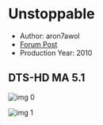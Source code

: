 # Unstoppable

* Author: aron7awol
* [Forum Post](https://www.avsforum.com/threads/bass-eq-for-filtered-movies.2995212/post-57965382)
* Production Year: 2010

## DTS-HD MA 5.1

![img 0](https://i.imgur.com/OUQ7cnB.jpg)

![img 1](https://i.imgur.com/0SZek5q.png)

